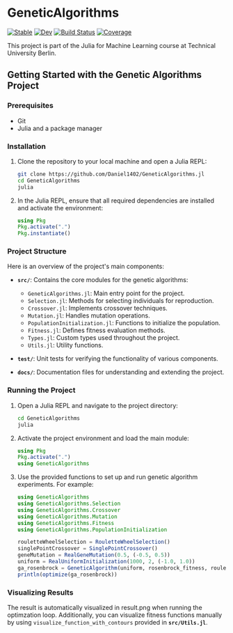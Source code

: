 # GeneticAlgorithms

[![Stable](https://img.shields.io/badge/docs-stable-blue.svg)](https://Daniel1402.github.io/GeneticAlgorithms.jl/stable/)
[![Dev](https://img.shields.io/badge/docs-dev-blue.svg)](https://Daniel1402.github.io/GeneticAlgorithms.jl/dev/)
[![Build Status](https://github.com/Daniel1402/GeneticAlgorithms.jl/actions/workflows/CI.yml/badge.svg?branch=main)](https://github.com/Daniel1402/GeneticAlgorithms.jl/actions/workflows/CI.yml?query=branch%3Amain)
[![Coverage](https://codecov.io/gh/Daniel1402/GeneticAlgorithms.jl/branch/main/graph/badge.svg)](https://codecov.io/gh/Daniel1402/GeneticAlgorithms.jl)

This project is part of the Julia for Machine Learning course at Technical University Berlin.

## Getting Started with the Genetic Algorithms Project

### Prerequisites

- Git
- Julia and a package manager

### Installation

1. Clone the repository to your local machine and open a Julia REPL:

   ```bash
   git clone https://github.com/Daniel1402/GeneticAlgorithms.jl
   cd GeneticAlgorithms
   julia
   ```

2. In the Julia REPL, ensure that all required dependencies are installed and activate the environment:

   ```julia
   using Pkg
   Pkg.activate(".")
   Pkg.instantiate()
   ```

### Project Structure

Here is an overview of the project's main components:

- **`src/`**: Contains the core modules for the genetic algorithms:
  - `GeneticAlgorithms.jl`: Main entry point for the project.
  - `Selection.jl`: Methods for selecting individuals for reproduction.
  - `Crossover.jl`: Implements crossover techniques.
  - `Mutation.jl`: Handles mutation operations.
  - `PopulationInitialization.jl`: Functions to initialize the population.
  - `Fitness.jl`: Defines fitness evaluation methods.
  - `Types.jl`: Custom types used throughout the project.
  - `Utils.jl`: Utility functions.

- **`test/`**: Unit tests for verifying the functionality of various components.
- **`docs/`**: Documentation files for understanding and extending the project.

### Running the Project

1. Open a Julia REPL and navigate to the project directory:

   ```bash
   cd GeneticAlgorithms
   julia
   ```

2. Activate the project environment and load the main module:

   ```julia
   using Pkg
   Pkg.activate(".")
   using GeneticAlgorithms
   ```

3. Use the provided functions to set up and run genetic algorithm experiments. For example:

   ```julia
   using GeneticAlgorithms
   using GeneticAlgorithms.Selection
   using GeneticAlgorithms.Crossover
   using GeneticAlgorithms.Mutation
   using GeneticAlgorithms.Fitness
   using GeneticAlgorithms.PopulationInitialization

   rouletteWheelSelection = RouletteWheelSelection()
   singlePointCrossover = SinglePointCrossover()
   geneMutation = RealGeneMutation(0.5, (-0.5, 0.5))
   uniform = RealUniformInitialization(1000, 2, (-1.0, 1.0))
   ga_rosenbrock = GeneticAlgorithm(uniform, rosenbrock_fitness, rouletteWheelSelection, singlePointCrossover, geneMutation, true, 100, 0.5)
   println(optimize(ga_rosenbrock))
   ```

### Visualizing Results

The result is automatically visualized in result.png when running the optimzation loop. Additionally, you can visualize fitness functions manually by using `visualize_function_with_contours` provided in **`src/Utils.jl`**.

